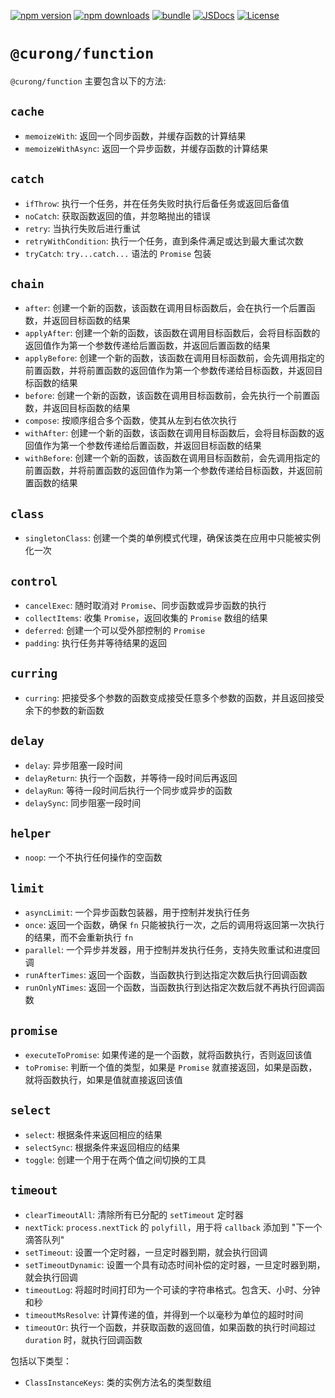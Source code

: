 [![npm version][npm-version-src]][npm-version-href]
[![npm downloads][npm-downloads-src]][npm-downloads-href]
[![bundle][bundle-src]][bundle-href]
[![JSDocs][jsdocs-src]][jsdocs-href]
[![License][license-src]][license-href]

[npm-version-src]: https://img.shields.io/npm/v/@curong/function?style=flat&colorA=080f12&colorB=1fa669
[npm-version-href]: https://npmjs.com/package/@curong/function
[npm-downloads-src]: https://img.shields.io/npm/dm/@curong/function?style=flat&colorA=080f12&colorB=1fa669
[npm-downloads-href]: https://npmjs.com/package/@curong/function
[bundle-src]: https://img.shields.io/bundlephobia/minzip/@curong/function?style=flat&colorA=080f12&colorB=1fa669&label=minzip
[bundle-href]: https://bundlephobia.com/result?p=@curong/function
[license-src]: https://img.shields.io/github/license/wtklbm/curong.svg?style=flat&colorA=080f12&colorB=1fa669
[license-href]: https://github.com/wtklbm/curong/blob/main/LICENSE
[jsdocs-src]: https://img.shields.io/badge/jsdocs-reference-080f12?style=flat&colorA=080f12&colorB=1fa669
[jsdocs-href]: https://www.jsdocs.io/package/@curong/function

# `@curong/function`

`@curong/function` 主要包含以下的方法:

## `cache`

- `memoizeWith`: 返回一个同步函数，并缓存函数的计算结果
- `memoizeWithAsync`: 返回一个异步函数，并缓存函数的计算结果

## `catch`

- `ifThrow`: 执行一个任务，并在任务失败时执行后备任务或返回后备值
- `noCatch`: 获取函数返回的值，并忽略抛出的错误
- `retry`: 当执行失败后进行重试
- `retryWithCondition`: 执行一个任务，直到条件满足或达到最大重试次数
- `tryCatch`: `try...catch...` 语法的 `Promise` 包装

## `chain`

- `after`: 创建一个新的函数，该函数在调用目标函数后，会在执行一个后置函数，并返回目标函数的结果
- `applyAfter`: 创建一个新的函数，该函数在调用目标函数后，会将目标函数的返回值作为第一个参数传递给后置函数，并返回后置函数的结果
- `applyBefore`: 创建一个新的函数，该函数在调用目标函数前，会先调用指定的前置函数，并将前置函数的返回值作为第一个参数传递给目标函数，并返回目标函数的结果
- `before`: 创建一个新的函数，该函数在调用目标函数前，会先执行一个前置函数，并返回目标函数的结果
- `compose`: 按顺序组合多个函数，使其从左到右依次执行
- `withAfter`: 创建一个新的函数，该函数在调用目标函数后，会将目标函数的返回值作为第一个参数传递给后置函数，并返回目标函数的结果
- `withBefore`: 创建一个新的函数，该函数在调用目标函数前，会先调用指定的前置函数，并将前置函数的返回值作为第一个参数传递给目标函数，并返回前置函数的结果

## `class`

- `singletonClass`: 创建一个类的单例模式代理，确保该类在应用中只能被实例化一次

## `control`

- `cancelExec`: 随时取消对 `Promise`、同步函数或异步函数的执行
- `collectItems`: 收集 `Promise`，返回收集的 `Promise` 数组的结果
- `deferred`: 创建一个可以受外部控制的 `Promise`
- `padding`: 执行任务并等待结果的返回

## `curring`

- `curring`: 把接受多个参数的函数变成接受任意多个参数的函数，并且返回接受余下的参数的新函数

## `delay`

- `delay`: 异步阻塞一段时间
- `delayReturn`: 执行一个函数，并等待一段时间后再返回
- `delayRun`: 等待一段时间后执行一个同步或异步的函数
- `delaySync`: 同步阻塞一段时间

## `helper`

- `noop`: 一个不执行任何操作的空函数

## `limit`

- `asyncLimit`: 一个异步函数包装器，用于控制并发执行任务
- `once`: 返回一个函数，确保 `fn` 只能被执行一次，之后的调用将返回第一次执行的结果，而不会重新执行 `fn`
- `parallel`: 一个异步并发器，用于控制并发执行任务，支持失败重试和进度回调
- `runAfterTimes`: 返回一个函数，当函数执行到达指定次数后执行回调函数
- `runOnlyNTimes`: 返回一个函数，当函数执行到达指定次数后就不再执行回调函数

## `promise`

- `executeToPromise`: 如果传递的是一个函数，就将函数执行，否则返回该值
- `toPromise`: 判断一个值的类型，如果是 `Promise` 就直接返回，如果是函数，就将函数执行，如果是值就直接返回该值

## `select`

- `select`: 根据条件来返回相应的结果
- `selectSync`: 根据条件来返回相应的结果
- `toggle`: 创建一个用于在两个值之间切换的工具

## `timeout`

- `clearTimeoutAll`: 清除所有已分配的 `setTimeout` 定时器
- `nextTick`: `process.nextTick` 的 `polyfill`，用于将 `callback` 添加到 "下一个滴答队列"
- `setTimeout`: 设置一个定时器，一旦定时器到期，就会执行回调
- `setTimeoutDynamic`: 设置一个具有动态时间补偿的定时器，一旦定时器到期，就会执行回调
- `timeoutLog`: 将超时时间打印为一个可读的字符串格式。包含天、小时、分钟和秒
- `timeoutMsResolve`: 计算传递的值，并得到一个以毫秒为单位的超时时间
- `timeoutOr`: 执行一个函数，并获取函数的返回值，如果函数的执行时间超过 `duration` 时，就执行回调函数

包括以下类型：

- `ClassInstanceKeys`: 类的实例方法名的类型数组
